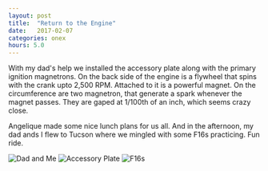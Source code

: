 ```yaml
---
layout: post
title:  "Return to the Engine"
date:   2017-02-07 
categories: onex
hours: 5.0
---
```


With my dad's help we installed the accessory plate along with the primary ignition magnetrons.  On the back side of the engine is a flywheel that spins with the crank upto 2,500 RPM. Attached to it is a powerful magnet.  On the circumference are two magnetron, that generate a spark whenever the magnet passes.  They are gaped at 1/100th of an inch, which seems crazy close.
 
 Angelique made some nice lunch plans for us all.  And in the afternoon, my dad ands I flew to Tucson where we mingled with some F16s practicing.  Fun ride.

![Dad and Me](/onex/img/2017-02-07/1.jpg)
![Accessory Plate](/onex/img/2017-02-07/2.jpg)
![F16s](/onex/img/2017-02-07/3.jpg)
